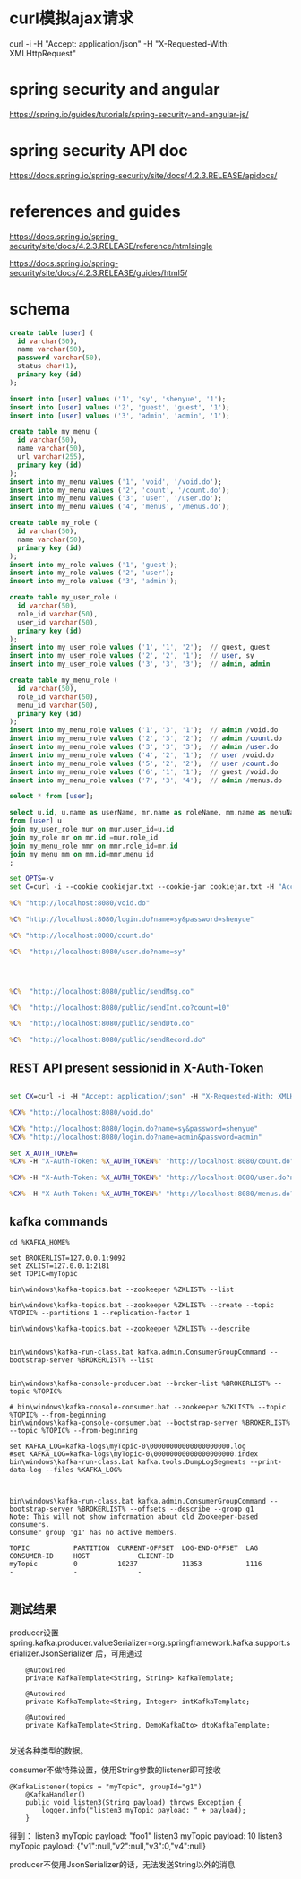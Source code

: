 # curl模拟ajax请求

curl -i  -H "Accept: application/json" -H "X-Requested-With: XMLHttpRequest"

# spring security and angular

https://spring.io/guides/tutorials/spring-security-and-angular-js/

# spring security API doc

https://docs.spring.io/spring-security/site/docs/4.2.3.RELEASE/apidocs/

# references and guides

https://docs.spring.io/spring-security/site/docs/4.2.3.RELEASE/reference/htmlsingle

https://docs.spring.io/spring-security/site/docs/4.2.3.RELEASE/guides/html5/


# schema

``` sql
create table [user] (
  id varchar(50), 
  name varchar(50), 
  password varchar(50), 
  status char(1),
  primary key (id)
);

insert into [user] values ('1', 'sy', 'shenyue', '1');
insert into [user] values ('2', 'guest', 'guest', '1');
insert into [user] values ('3', 'admin', 'admin', '1');

create table my_menu (
  id varchar(50), 
  name varchar(50), 
  url varchar(255), 
  primary key (id)
);
insert into my_menu values ('1', 'void', '/void.do');
insert into my_menu values ('2', 'count', '/count.do');
insert into my_menu values ('3', 'user', '/user.do');
insert into my_menu values ('4', 'menus', '/menus.do');

create table my_role (
  id varchar(50), 
  name varchar(50), 
  primary key (id)
);
insert into my_role values ('1', 'guest');
insert into my_role values ('2', 'user');
insert into my_role values ('3', 'admin');

create table my_user_role (
  id varchar(50), 
  role_id varchar(50), 
  user_id varchar(50), 
  primary key (id)
);
insert into my_user_role values ('1', '1', '2');  // guest, guest
insert into my_user_role values ('2', '2', '1');  // user, sy
insert into my_user_role values ('3', '3', '3');  // admin, admin

create table my_menu_role (
  id varchar(50), 
  role_id varchar(50), 
  menu_id varchar(50), 
  primary key (id)
);
insert into my_menu_role values ('1', '3', '1');  // admin /void.do
insert into my_menu_role values ('2', '3', '2');  // admin /count.do
insert into my_menu_role values ('3', '3', '3');  // admin /user.do
insert into my_menu_role values ('4', '2', '1');  // user /void.do
insert into my_menu_role values ('5', '2', '2');  // user /count.do
insert into my_menu_role values ('6', '1', '1');  // guest /void.do
insert into my_menu_role values ('7', '3', '4');  // admin /menus.do

select * from [user];

select u.id, u.name as userName, mr.name as roleName, mm.name as menuName, mm.url as menuUrl
from [user] u
join my_user_role mur on mur.user_id=u.id 
join my_role mr on mr.id =mur.role_id
join my_menu_role mmr on mmr.role_id=mr.id
join my_menu mm on mm.id=mmr.menu_id
;


```


``` bat
set OPTS=-v 
set C=curl -i --cookie cookiejar.txt --cookie-jar cookiejar.txt -H "Accept: application/json" -H "X-Requested-With: XMLHttpRequest"

%C% "http://localhost:8080/void.do"

%C% "http://localhost:8080/login.do?name=sy&password=shenyue"

%C% "http://localhost:8080/count.do"

%C%  "http://localhost:8080/user.do?name=sy"




%C%  "http://localhost:8080/public/sendMsg.do"

%C%  "http://localhost:8080/public/sendInt.do?count=10"

%C%  "http://localhost:8080/public/sendDto.do"

%C%  "http://localhost:8080/public/sendRecord.do"


```

## REST API present sessionid in X-Auth-Token

``` bat

set CX=curl -i -H "Accept: application/json" -H "X-Requested-With: XMLHttpRequest"

%CX% "http://localhost:8080/void.do"

%CX% "http://localhost:8080/login.do?name=sy&password=shenyue"
%CX% "http://localhost:8080/login.do?name=admin&password=admin"

set X_AUTH_TOKEN=
%CX% -H "X-Auth-Token: %X_AUTH_TOKEN%" "http://localhost:8080/count.do"

%CX% -H "X-Auth-Token: %X_AUTH_TOKEN%" "http://localhost:8080/user.do?name=sy"

%CX% -H "X-Auth-Token: %X_AUTH_TOKEN%" "http://localhost:8080/menus.do?name=sy"

```



## kafka commands

```
cd %KAFKA_HOME%

set BROKERLIST=127.0.0.1:9092
set ZKLIST=127.0.0.1:2181
set TOPIC=myTopic

bin\windows\kafka-topics.bat --zookeeper %ZKLIST% --list

bin\windows\kafka-topics.bat --zookeeper %ZKLIST% --create --topic %TOPIC% --partitions 1 --replication-factor 1

bin\windows\kafka-topics.bat --zookeeper %ZKLIST% --describe


bin\windows\kafka-run-class.bat kafka.admin.ConsumerGroupCommand --bootstrap-server %BROKERLIST% --list


bin\windows\kafka-console-producer.bat --broker-list %BROKERLIST% --topic %TOPIC%

# bin\windows\kafka-console-consumer.bat --zookeeper %ZKLIST% --topic %TOPIC% --from-beginning
bin\windows\kafka-console-consumer.bat --bootstrap-server %BROKERLIST% --topic %TOPIC% --from-beginning

set KAFKA_LOG=kafka-logs\myTopic-0\00000000000000000000.log
#set KAFKA_LOG=kafka-logs\myTopic-0\00000000000000000000.index
bin\windows\kafka-run-class.bat kafka.tools.DumpLogSegments --print-data-log --files %KAFKA_LOG%



bin\windows\kafka-run-class.bat kafka.admin.ConsumerGroupCommand --bootstrap-server %BROKERLIST% --offsets --describe --group g1
Note: This will not show information about old Zookeeper-based consumers.
Consumer group 'g1' has no active members.

TOPIC           PARTITION  CURRENT-OFFSET  LOG-END-OFFSET  LAG             CONSUMER-ID     HOST            CLIENT-ID
myTopic         0          10237           11353           1116            -               -               -


```


## 测试结果

producer设置
spring.kafka.producer.valueSerializer=org.springframework.kafka.support.serializer.JsonSerializer
后，可用通过

```
	@Autowired
	private KafkaTemplate<String, String> kafkaTemplate;
	
	@Autowired
	private KafkaTemplate<String, Integer> intKafkaTemplate;
	
	@Autowired
	private KafkaTemplate<String, DemoKafkaDto> dtoKafkaTemplate;
	
```

发送各种类型的数据。

consumer不做特殊设置，使用String参数的listener即可接收

```
@KafkaListener(topics = "myTopic", groupId="g1")
	@KafkaHandler()
	public void listen3(String payload) throws Exception { 
		logger.info("listen3 myTopic payload: " + payload);
	}
```

得到：
listen3 myTopic payload: "foo1"
listen3 myTopic payload: 10
listen3 myTopic payload: {"v1":null,"v2":null,"v3":0,"v4":null}


producer不使用JsonSerializer的话，无法发送String以外的消息



